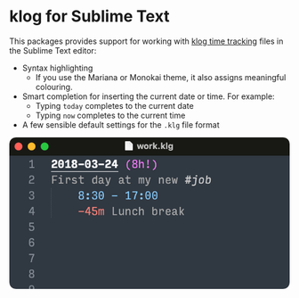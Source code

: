 # klog for Sublime Text

This packages provides support for working with [klog time tracking](https://klog.jotaen.net) files in the Sublime Text editor:

- Syntax highlighting
	+ If you use the Mariana or Monokai theme, it also assigns meaningful colouring.
- Smart completion for inserting the current date or time. For example:
	+ Typing `today` completes to the current date
	+ Typing `now` completes to the current time
- A few sensible default settings for the `.klg` file format

![A klog file with sample data](resources/example.png)
